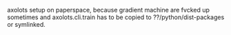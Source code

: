 axolots setup on paperspace, because gradient machine are fvcked up sometimes 
and axolots.cli.train has to be copied to ??/python/dist-packages or symlinked. 

